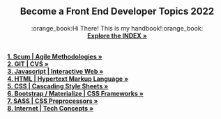 <div align="center">


  <h2 align="center">Become a Front End Developer Topics 2022</h2>

  <p align="center">
   :orange_book:Hi There! This is my handbook!:orange_book:
     <br />
        <a href="https://docs.google.com/document/d/1CWoOnwy0pU3eZ8Iw8oUcsmz_jBdOr3Wt0XLXn9-2x8w/edit?usp=sharing"><strong>Explore the INDEX »</strong></a>
     <br />
    <br />
</div>
<div align="left">
        <a href="https://docs.google.com/document/d/1CWoOnwy0pU3eZ8Iw8oUcsmz_jBdOr3Wt0XLXn9-2x8w/edit#heading=h.r1yz654lu76q"><strong>1. Scum | Agile Methodologies       »</strong></a>
          <br />
        <a href="https://docs.google.com/document/d/1CWoOnwy0pU3eZ8Iw8oUcsmz_jBdOr3Wt0XLXn9-2x8w/edit#heading=h.yd2shaqw4fm4"><strong><strong>2. GIT | CVS »</strong></a>
         <br />
        <a href="https://docs.google.com/document/d/1CWoOnwy0pU3eZ8Iw8oUcsmz_jBdOr3Wt0XLXn9-2x8w/edit#heading=h.ytiblkr0y65e"><strong>3. Javascript | Interactive Web »</strong></a>
          <br />
        <a href="https://docs.google.com/document/d/1CWoOnwy0pU3eZ8Iw8oUcsmz_jBdOr3Wt0XLXn9-2x8w/edit#heading=h.me0fu8fdmt9n"><strong>4. HTML | Hypertext Markup Language  »</strong></a>
           <br />
        <a href="https://docs.google.com/document/d/1CWoOnwy0pU3eZ8Iw8oUcsmz_jBdOr3Wt0XLXn9-2x8w/edit#heading=h.p4p4qyfc3hn2"><strong>5. CSS | Cascading Style Sheets  »</strong></a>
           <br />
        <a href="https://docs.google.com/document/d/1CWoOnwy0pU3eZ8Iw8oUcsmz_jBdOr3Wt0XLXn9-2x8w/edit#heading=h.68ydrx4nuy0k"><strong>6. Bootstrap / Materialize | CSS Frameworks »</strong></a>
           <br />
          <a href="https://docs.google.com/document/d/1CWoOnwy0pU3eZ8Iw8oUcsmz_jBdOr3Wt0XLXn9-2x8w/edit#heading=h.2yksjvxvx8nu"><strong>7. SASS | CSS Preprocessors »</strong></a>
           <br />
          <a href="https://docs.google.com/document/d/1CWoOnwy0pU3eZ8Iw8oUcsmz_jBdOr3Wt0XLXn9-2x8w/edit#heading=h.jis7y795rn4o"><strong>8. Internet | Tech Concepts »</strong></a>
    </div>




